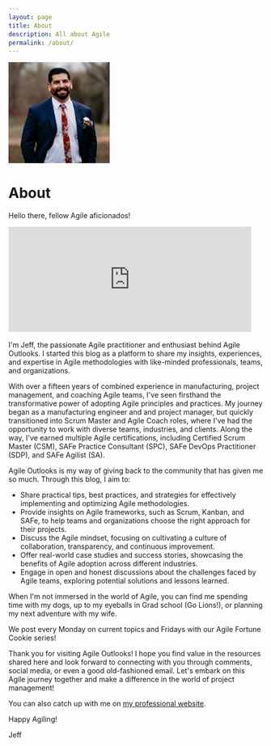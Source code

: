 ```yaml
---
layout: page
title: About
description: All about Agile
permalink: /about/
---
```


<img class="img-rounded" src="/assets/img/uploads/profile.png" alt="Jeff Camacho" width="200">

# About

Hello there, fellow Agile aficionados! 

<iframe src="https://giphy.com/embed/xTiIzJSKB4l7xTouE8" width="480" height="208" frameBorder="0" class="giphy-embed" allowFullScreen></iframe><p><a href="https://giphy.com/gifs/starwars-star-wars-episode-3-xTiIzJSKB4l7xTouE8"></a></p>

I'm Jeff, the passionate Agile practitioner and enthusiast behind Agile Outlooks. I started this blog as a platform to share my insights, experiences, and expertise in Agile methodologies with like-minded professionals, teams, and organizations.

With over a fifteen years of combined experience in manufacturing, project management, and coaching Agile teams, I've seen firsthand the transformative power of adopting Agile principles and practices. My journey began as a manufacturing engineer and and project manager, but quickly transitioned into Scrum Master and Agile Coach roles, where I've had the opportunity to work with diverse teams, industries, and clients. Along the way, I've earned multiple Agile certifications, including Certified Scrum Master (CSM), SAFe Practice Consultant (SPC), SAFe DevOps Practitioner (SDP), and SAFe Agilist (SA).

Agile Outlooks is my way of giving back to the community that has given me so much. Through this blog, I aim to:

- Share practical tips, best practices, and strategies for effectively implementing and optimizing Agile methodologies.
- Provide insights on Agile frameworks, such as Scrum, Kanban, and SAFe, to help teams and organizations choose the right approach for their projects.
- Discuss the Agile mindset, focusing on cultivating a culture of collaboration, transparency, and continuous improvement.
- Offer real-world case studies and success stories, showcasing the benefits of Agile adoption across different industries.
- Engage in open and honest discussions about the challenges faced by Agile teams, exploring potential solutions and lessons learned.

When I'm not immersed in the world of Agile, you can find me spending time with my dogs, up to my eyeballs in Grad school (Go Lions!), or planning my next adventure with my wife.

We post every Monday on current topics and Fridays with our Agile Fortune Cookie series!

Thank you for visiting Agile Outlooks! I hope you find value in the resources shared here and look forward to connecting with you through comments, social media, or even a good old-fashioned email. Let's embark on this Agile journey together and make a difference in the world of project management!

You can also catch up with me on <a href="https://www.jeffcamacho.com" target="_blank" rel="noopener noreferrer">my professional website</a>.

Happy Agiling!

Jeff
